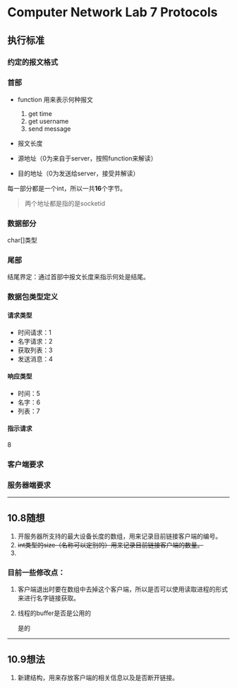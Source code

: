 # Computer Network Lab 7 Protocols

## 执行标准

### 约定的报文格式

### 首部

- function 用来表示何种报文
  1. get time
  2. get username
  3. send message

- 报文长度

- 源地址（0为来自于server，按照function来解读）
- 目的地址（0为发送给server，接受并解读）

每一部分都是一个int，所以一共**16**个字节。

> 两个地址都是指的是socketid

### 数据部分

char[]类型

### 尾部

结尾界定：通过首部中报文长度来指示何处是结尾。



### 数据包类型定义

#### 请求类型

- 时间请求：1
- 名字请求：2
- 获取列表：3
- 发送消息：4

#### 响应类型

- 时间：5
- 名字：6
- 列表：7

#### 指示请求

8



### 客户端要求



### 服务器端要求



---

## 10.8随想

1. 开服务器所支持的最大设备长度的数组，用来记录目前链接客户端的编号。
2. ~~int类型的size（名称可以定别的）用来记录目前链接客户端的数量。~~
3. 



### 目前一些修改点：

1. 客户端退出时要在数组中去掉这个客户端，所以是否可以使用读取进程的形式来进行名字链接获取。

2. 线程的buffer是否是公用的

   是的

---

## 10.9想法

1. 新建结构，用来存放客户端的相关信息以及是否断开链接。




